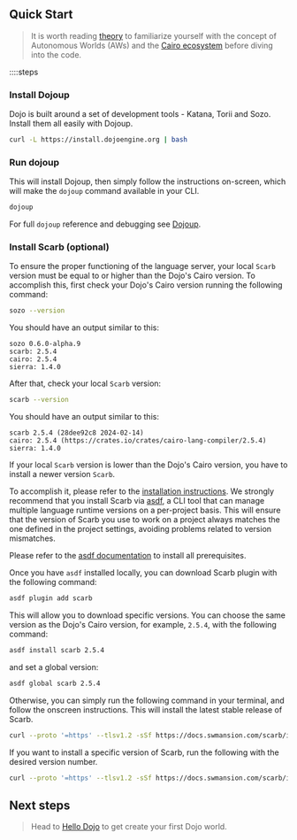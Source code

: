 ## Quick Start

> It is worth reading [theory](/theory/autonomous-worlds.md) to familiarize yourself with the concept of Autonomous Worlds (AWs) and the [Cairo ecosystem](/theory/cairo.md) before diving into the code.

::::steps

### Install Dojoup

Dojo is built around a set of development tools - Katana, Torii and Sozo. Install them all easily with Dojoup.

```sh
curl -L https://install.dojoengine.org | bash
```

### Run dojoup

This will install Dojoup, then simply follow the instructions on-screen,
which will make the `dojoup` command available in your CLI.

```sh
dojoup
```

For full `dojoup` reference and debugging see [Dojoup](/toolchain/dojoup.md).

### Install Scarb (optional)

To ensure the proper functioning of the language server, your local `Scarb` version must be equal to or higher than the Dojo's Cairo version. To accomplish this, first check your Dojo's Cairo version running the following command:

```bash
sozo --version
```

You should have an output similar to this:

```console
sozo 0.6.0-alpha.9
scarb: 2.5.4
cairo: 2.5.4
sierra: 1.4.0
```

After that, check your local `Scarb` version:

```sh
scarb --version
```

You should have an output similar to this:

```console
scarb 2.5.4 (28dee92c8 2024-02-14)
cairo: 2.5.4 (https://crates.io/crates/cairo-lang-compiler/2.5.4)
sierra: 1.4.0
```

If your local `Scarb` version is lower than the Dojo's Cairo version, you have to install a newer version `Scarb`.

To accomplish it, please refer to the [installation instructions](https://docs.swmansion.com/scarb/download).
We strongly recommend that you install
Scarb via [asdf](https://docs.swmansion.com/scarb/download.html#install-via-asdf), a CLI tool that can manage
multiple language runtime versions on a per-project basis.
This will ensure that the version of Scarb you use to work on a project always matches the one defined in the
project settings, avoiding problems related to version mismatches.

Please refer to the [asdf documentation](https://asdf-vm.com/guide/getting-started.html) to install all
prerequisites.

Once you have `asdf` installed locally, you can download Scarb plugin with the following command:

```bash
asdf plugin add scarb
```

This will allow you to download specific versions. You can choose the same version as the Dojo's Cairo version, for example, `2.5.4`, with the following command:

```bash
asdf install scarb 2.5.4
```

and set a global version:

```bash
asdf global scarb 2.5.4
```

Otherwise, you can simply run the following command in your terminal, and follow the onscreen instructions. This
will install the latest stable release of Scarb.

```bash
curl --proto '=https' --tlsv1.2 -sSf https://docs.swmansion.com/scarb/install.sh | sh
```

If you want to install a specific version of Scarb, run the following with the desired version number.

```bash
curl --proto '=https' --tlsv1.2 -sSf https://docs.swmansion.com/scarb/install.sh | sh -s -- -v 2.5.4
```

## Next steps

> Head to [Hello Dojo](/cairo/hello-dojo.md) to get create your first Dojo world.
